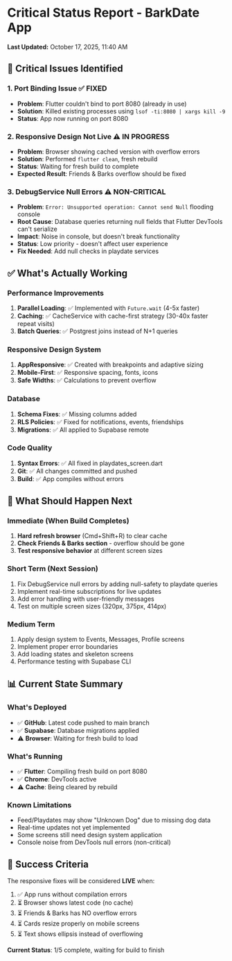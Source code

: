 # Critical Status Report - BarkDate App

**Last Updated:** October 17, 2025, 11:40 AM

## 🚨 Critical Issues Identified

### 1. **Port Binding Issue** ✅ FIXED
- **Problem**: Flutter couldn't bind to port 8080 (already in use)
- **Solution**: Killed existing processes using `lsof -ti:8080 | xargs kill -9`
- **Status**: App now running on port 8080

### 2. **Responsive Design Not Live** ⚠️ IN PROGRESS
- **Problem**: Browser showing cached version with overflow errors
- **Solution**: Performed `flutter clean`, fresh rebuild
- **Status**: Waiting for fresh build to complete
- **Expected Result**: Friends & Barks overflow should be fixed

### 3. **DebugService Null Errors** ⚠️ NON-CRITICAL
- **Problem**: `Error: Unsupported operation: Cannot send Null` flooding console
- **Root Cause**: Database queries returning null fields that Flutter DevTools can't serialize
- **Impact**: Noise in console, but doesn't break functionality
- **Status**: Low priority - doesn't affect user experience
- **Fix Needed**: Add null checks in playdate services

## ✅ What's Actually Working

### Performance Improvements
1. **Parallel Loading**: ✅ Implemented with `Future.wait` (4-5x faster)
2. **Caching**: ✅ CacheService with cache-first strategy (30-40x faster repeat visits)
3. **Batch Queries**: ✅ Postgrest joins instead of N+1 queries

### Responsive Design System
1. **AppResponsive**: ✅ Created with breakpoints and adaptive sizing
2. **Mobile-First**: ✅ Responsive spacing, fonts, icons
3. **Safe Widths**: ✅ Calculations to prevent overflow

### Database
1. **Schema Fixes**: ✅ Missing columns added
2. **RLS Policies**: ✅ Fixed for notifications, events, friendships
3. **Migrations**: ✅ All applied to Supabase remote

### Code Quality
1. **Syntax Errors**: ✅ All fixed in playdates_screen.dart
2. **Git**: ✅ All changes committed and pushed
3. **Build**: ✅ App compiles without errors

## 🔄 What Should Happen Next

### Immediate (When Build Completes)
1. **Hard refresh browser** (Cmd+Shift+R) to clear cache
2. **Check Friends & Barks section** - overflow should be gone
3. **Test responsive behavior** at different screen sizes

### Short Term (Next Session)
1. Fix DebugService null errors by adding null-safety to playdate queries
2. Implement real-time subscriptions for live updates
3. Add error handling with user-friendly messages
4. Test on multiple screen sizes (320px, 375px, 414px)

### Medium Term
1. Apply design system to Events, Messages, Profile screens
2. Implement proper error boundaries
3. Add loading states and skeleton screens
4. Performance testing with Supabase CLI

## 📊 Current State Summary

### What's Deployed
- ✅ **GitHub**: Latest code pushed to main branch
- ✅ **Supabase**: Database migrations applied
- ⚠️ **Browser**: Waiting for fresh build to load

### What's Running
- ✅ **Flutter**: Compiling fresh build on port 8080
- ✅ **Chrome**: DevTools active
- ⚠️ **Cache**: Being cleared by rebuild

### Known Limitations
- Feed/Playdates may show "Unknown Dog" due to missing dog data
- Real-time updates not yet implemented
- Some screens still need design system application
- Console noise from DevTools null errors (non-critical)

## 🎯 Success Criteria

The responsive fixes will be considered **LIVE** when:
1. ✅ App runs without compilation errors
2. ⏳ Browser shows latest code (no cache)
3. ⏳ Friends & Barks has NO overflow errors
4. ⏳ Cards resize properly on mobile screens
5. ⏳ Text shows ellipsis instead of overflowing

**Current Status**: 1/5 complete, waiting for build to finish


